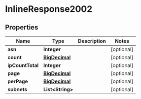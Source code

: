 # InlineResponse2002

## Properties
Name | Type | Description | Notes
------------ | ------------- | ------------- | -------------
**asn** | **Integer** |  |  [optional]
**count** | [**BigDecimal**](BigDecimal.md) |  |  [optional]
**ipCountTotal** | **Integer** |  |  [optional]
**page** | [**BigDecimal**](BigDecimal.md) |  |  [optional]
**perPage** | [**BigDecimal**](BigDecimal.md) |  |  [optional]
**subnets** | **List&lt;String&gt;** |  |  [optional]
